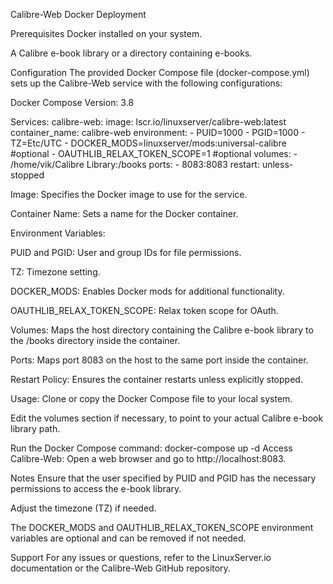 Calibre-Web Docker Deployment

Prerequisites
Docker installed on your system.

A Calibre e-book library or a directory containing e-books.

Configuration
The provided Docker Compose file (docker-compose.yml) sets up the Calibre-Web service with the following configurations:

Docker Compose Version:
3.8

Services:
calibre-web:
    image: lscr.io/linuxserver/calibre-web:latest
    container_name: calibre-web
    environment:
      - PUID=1000
      - PGID=1000
      - TZ=Etc/UTC
      - DOCKER_MODS=linuxserver/mods:universal-calibre #optional
      - OAUTHLIB_RELAX_TOKEN_SCOPE=1 #optional
    volumes:
      - /home/vik/Calibre Library:/books
    ports:
      - 8083:8083
    restart: unless-stopped

Image: Specifies the Docker image to use for the service.

Container Name: Sets a name for the Docker container.

Environment Variables:

PUID and PGID: User and group IDs for file permissions.

TZ: Timezone setting.

DOCKER_MODS: Enables Docker mods for additional functionality.

OAUTHLIB_RELAX_TOKEN_SCOPE: Relax token scope for OAuth.

Volumes: Maps the host directory containing the Calibre e-book library to the /books directory inside the container.

Ports: Maps port 8083 on the host to the same port inside the container.

Restart Policy: Ensures the container restarts unless explicitly stopped.

Usage:
Clone or copy the Docker Compose file to your local system.

Edit the volumes section if necessary, to point to your actual Calibre e-book library path.

Run the Docker Compose command:
docker-compose up -d
Access Calibre-Web: Open a web browser and go to http://localhost:8083.

Notes
Ensure that the user specified by PUID and PGID has the necessary permissions to access the e-book library.

Adjust the timezone (TZ) if needed.

The DOCKER_MODS and OAUTHLIB_RELAX_TOKEN_SCOPE environment variables are optional and can be removed if not needed.

Support
For any issues or questions, refer to the LinuxServer.io documentation or the Calibre-Web GitHub repository.

